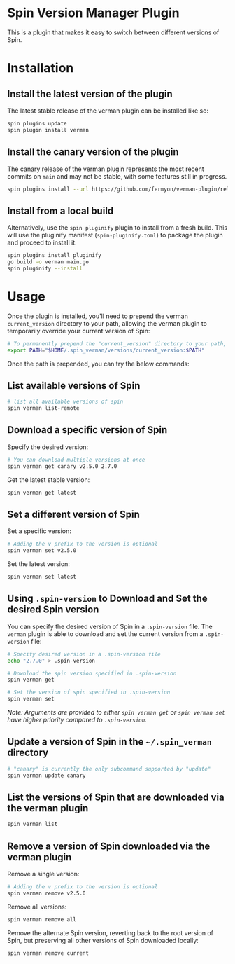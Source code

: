 # Spin Version Manager Plugin

This is a plugin that makes it easy to switch between different versions of Spin.

# Installation

## Install the latest version of the plugin

The latest stable release of the verman plugin can be installed like so:

```sh
spin plugins update
spin plugin install verman
```

## Install the canary version of the plugin

The canary release of the verman plugin represents the most recent commits on `main` and may not be stable, with some features still in progress.

```sh
spin plugins install --url https://github.com/fermyon/verman-plugin/releases/download/canary/verman.json
```

## Install from a local build

Alternatively, use the `spin pluginify` plugin to install from a fresh build. This will use the pluginify manifest (`spin-pluginify.toml`) to package the plugin and proceed to install it:

```sh
spin plugins install pluginify
go build -o verman main.go
spin pluginify --install
```

# Usage

Once the plugin is installed, you'll need to prepend the verman `current_version` directory to your path, allowing the verman plugin to temporarily override your current version of Spin:

```sh
# To permanently prepend the "current_version" directory to your path, add this command to your .zshrc/.bashrc file.
export PATH="$HOME/.spin_verman/versions/current_version:$PATH"
```

Once the path is prepended, you can try the below commands:

## List available versions of Spin

```sh
# list all available versions of spin
spin verman list-remote
```

## Download a specific version of Spin

Specify the desired version:

```sh
# You can download multiple versions at once
spin verman get canary v2.5.0 2.7.0
```

Get the latest stable version:

```sh
spin verman get latest
```

## Set a different version of Spin

Set a specific version:

```sh
# Adding the v prefix to the version is optional
spin verman set v2.5.0
```

Set the latest version:

```sh
spin verman set latest
```

## Using `.spin-version` to Download and Set the desired Spin version

You can specify the desired version of Spin in a `.spin-version` file. The `verman` plugin is able to download and set the current version from a `.spin-version` file:

```bash
# Specify desired version in a .spin-version file
echo "2.7.0" > .spin-version

# Download the spin version specified in .spin-version
spin verman get

# Set the version of spin specified in .spin-version
spin verman set
```

*Note: Arguments are provided to either `spin verman get` or `spin verman set` have higher priority compared to `.spin-version`.*

## Update a version of Spin in the `~/.spin_verman` directory

```sh
# "canary" is currently the only subcommand supported by "update"
spin verman update canary
```

## List the versions of Spin that are downloaded via the verman plugin

```sh
spin verman list
```

## Remove a version of Spin downloaded via the verman plugin

Remove a single version:

```sh
# Adding the v prefix to the version is optional
spin verman remove v2.5.0
```

Remove all versions:

```sh
spin verman remove all
```

Remove the alternate Spin version, reverting back to the root version of Spin, but preserving all other versions of Spin downloaded locally:

```sh
spin verman remove current
```